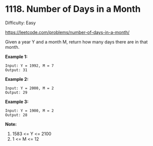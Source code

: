 # 1118. Number of Days in a Month

Difficulty: Easy

https://leetcode.com/problems/number-of-days-in-a-month/

Given a year Y and a month M, return how many days there are in that month.

**Example 1:**
```
Input: Y = 1992, M = 7
Output: 31
```

**Example 2:**
```
Input: Y = 2000, M = 2
Output: 29
```

**Example 3:**
```
Input: Y = 1900, M = 2
Output: 28
```

**Note:**
1. 1583 <= Y <= 2100
2. 1 <= M <= 12
